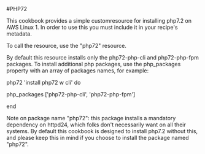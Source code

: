 #PHP72

This cookbook provides a simple customresource for installing php7.2 on AWS
Linux 1.
In order to use this you must include it in your recipe's metadata.

To call the resource, use the "php72" resource.

By default this resource installs only the php72-php-cli and php72-php-fpm
packages. To install additional php packages, use the php_packages property
with an array of packages names, for example:

php72 'install php72 w cli' do

  php_packages ['php72-php-cli', 'php72-php-fpm']

end

Note on package name "php72": this package installs a mandatory dependency on
httpd24, which folks don't necessarily want on all their systems. By default this
cookbook is designed to install php7.2 without this, and please keep this in
mind if you choose to install the package named "php72".
